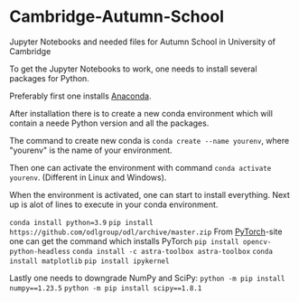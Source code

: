 # Cambridge-Autumn-School
Jupyter Notebooks and needed files for Autumn School in University of Cambridge

To get the Jupyter Notebooks to work, one needs to install several packages for Python. <br>

Preferably first one installs [Anaconda](https://docs.anaconda.com/free/anaconda/install/index.html).

After installation there is to create a new conda environment which will contain a neede Python version and all the packages.

The command to create new conda is `conda create --name yourenv`, where "yourenv" is the name of your environment.

Then one can activate the environment with command `conda activate yourenv`. (Different in Linux and Windows).

When the environment is activated, one can start to install everything. Next up is alot of lines to execute in your conda environment.

`conda install python=3.9`
`pip install https://github.com/odlgroup/odl/archive/master.zip`
From [PyTorch](https://pytorch.org/get-started/locally/)-site one can get the command which installs PyTorch
`pip install opencv-python-headless`
`conda install -c astra-toolbox astra-toolbox`
`conda install matplotlib`
`pip install ipykernel`

Lastly one needs to downgrade NumPy and SciPy:
`python -m pip install numpy==1.23.5`
`python -m pip install scipy==1.8.1`

